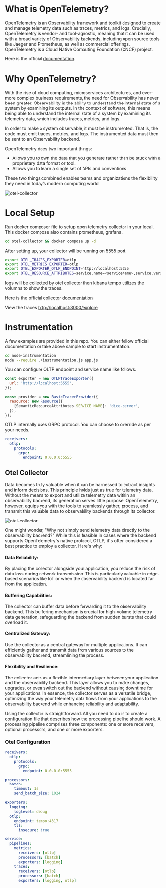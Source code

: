 # What is OpenTelemetry? 

OpenTelemetry is an Observability framework and toolkit designed to create and manage telemetry data such as traces, metrics, and logs. Crucially, OpenTelemetry is vendor- and tool-agnostic, meaning that it can be used with a broad variety of Observability backends, including open source tools like Jaeger and Prometheus, as well as commercial offerings. OpenTelemetry is a Cloud Native Computing Foundation (CNCF) project.

Here is the official [documentation](https://opentelemetry.io/docs/]).

# Why OpenTelemetry?

With the rise of cloud computing, microservices architectures, and ever-more complex business requirements, the need for Observability has never been greater. Observability is the ability to understand the internal state of a system by examining its outputs. In the context of software, this means being able to understand the internal state of a system by examining its telemetry data, which includes traces, metrics, and logs.

In order to make a system observable, it must be instrumented. That is, the code must emit traces, metrics, and logs. The instrumented data must then be sent to an Observability backend.

OpenTelemetry does two important things:

- Allows you to own the data that you generate rather than be stuck with a proprietary data format or tool.
- Allows you to learn a single set of APIs and conventions

These two things combined enables teams and organizations the flexibility they need in today’s modern computing world


![otel-collector](https://opentelemetry.io/img/otel-diagram.svg)


# Local Setup 

Run docker composer file to setup open telemetry collector in your local. This docker compose also contains prometheus, grafana.

```sh
cd otel-collector && docker compose up -d
```

After setting up, your collector will be running on 5555 port

```sh
export OTEL_TRACES_EXPORTER=otlp
export OTEL_METRICS_EXPORTER=otlp
export OTEL_EXPORTER_OTLP_ENDPOINT=http://localhost:5555
export OTEL_RESOURCE_ATTRIBUTES=service.name=<serviceName>,service.version=<serviceVersion>
```

logs will be collected by otel collector then kibana tempo utilizes the volumns to show the traces.

Here is the official collector [documentation](https://opentelemetry.io/docs/collector/)


View the traces [http://localhost:3000/explore](http://localhost:3000/explore) 

# Instrumentation

A few examples are provided in this repo. You can either follow official documentation or take above sample to start instrumentation.

```sh
cd node-instrumentation
node --require ./instrumentation.js app.js
```

You can configure OLTP endpoint and service name like follows. 

```js
const exporter = new OTLPTraceExporter({
  url: 'http://localhost:5555',
});

const provider = new BasicTracerProvider({
  resource: new Resource({
    [SemanticResourceAttributes.SERVICE_NAME]: 'dice-server',
  }),
});
```

OTLP internally uses GRPC protocol. You can choose to override as per your needs. 

```yaml
receivers:
  otlp:
    protocols:
      grpc:
        endpoint: 0.0.0.0:5555
```

## Otel Collector 

Data becomes truly valuable when it can be harnessed to extract insights and inform decisions. This principle holds just as true for telemetry data. Without the means to export and utilize telemetry data within an observability backend, its generation serves little purpose. OpenTelemetry, however, equips you with the tools to seamlessly gather, process, and transmit this valuable data to observability backends through its collector.

![otel-collector](https://opentelemetry.io/docs/collector/img/otel-collector.svg)

One might wonder, "Why not simply send telemetry data directly to the observability backend?" While this is feasible in cases where the backend supports OpenTelemetry's native protocol, OTLP, it's often considered a best practice to employ a collector. Here's why:
#### Data Reliability: 
By placing the collector alongside your application, you reduce the risk of data loss during network transmission. This is particularly valuable in edge-based scenarios like IoT or when the observability backend is located far from the application.
#### Buffering Capabilities: 
The collector can buffer data before forwarding it to the observability backend. This buffering mechanism is crucial for high-volume telemetry data generation, safeguarding the backend from sudden bursts that could overload it.
#### Centralized Gateway: 
Use the collector as a central gateway for multiple applications. It can efficiently gather and transmit data from various sources to the observability backend, streamlining the process.
#### Flexibility and Resilience: 
The collector acts as a flexible intermediary layer between your application and the observability backend. This layer allows you to make changes, upgrades, or even switch out the backend without causing downtime for your applications.
In essence, the collector serves as a versatile bridge, optimizing the way your telemetry data flows from your applications to the observability backend while enhancing reliability and adaptability.

Using the collector is straightforward. All you need to do is to create a configuration file that describes how the processing pipeline should work. A processing pipeline comprises three components: one or more receivers, optional processors, and one or more exporters.

### Otel Configuration
```yaml
receivers:
  otlp:
    protocols:
      grpc:
        endpoint: 0.0.0.0:5555

processors:
  batch:
    timeout: 1s
    send_batch_size: 1024

exporters:
  logging:
    loglevel: debug
  otlp:
    endpoint: tempo:4317
    tls:
      insecure: true

service:
  pipelines:
    metrics:
      receivers: [otlp]
      processors: [batch]
      exporters: [logging]
    traces:
      receivers: [otlp]
      processors: [batch]
      exporters: [logging, otlp]
```
